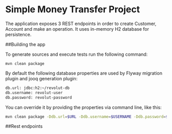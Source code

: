 # Simple Money Transfer Project

The application exposes 3 REST endpoints in order to create Customer, Account and make an operation. It uses in-memory H2 database for persistence.

##Building the app

To generate sources and execute tests run the following command:
```$java
mvn clean package
```

By default the following database properties are used by Flyway migration plugin and jooq generation plugin:
```bash
db.url: jdbc:h2:~/revolut-db
db.username: revolut-user
db.password: revolut-password
```

You can override it by providing the properties via command line, like this:

```bash
mvn clean package -Ddb.url=$URL -Ddb.username=$USERNAME -Ddb.password=$PASSWORD
```

##Rest endpoints

